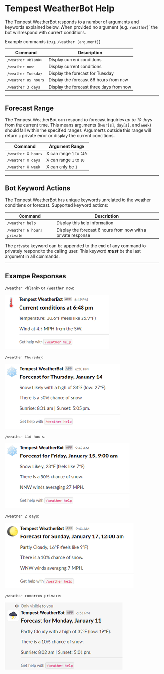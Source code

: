 # Tempest WeatherBot Help
The Tempest WeatherBot responds to a number of arguments and keywords explained below. When provided no argument (e.g. `/weather`)` the bot will respond with current conditions.

Example commands (e.g. `/weather [argument]`)

| Command | Description |
|---|---|
| `/weather <blank>` | Display current conditions |
| `/weather now` | Display current conditions |
| `/weather Tuesday` | Display the forecast for Tuesday |
| `/weather 85 hours` | Display the forecast 85 hours from now |
| `/weather 3 days` | Display the forecast three days from now |

---
## Forecast Range
The Tempest WeatherBot can respond to forecast inquiries _up to 10 days_ from the current time. This means arguments (`hour[s]`, `day[s]`, and `week`) should fall within the specified ranges. Arguments outside this range will return a private error or display the current conditions.

| Command | Argument Range |
|---|---|
| `/weather X hours` | X can range `1` to `240` |
| `/weather X days` | X can range `1` to `10` |
| `/weather X week` | X can only be `1` |

---
## Bot Keyword Actions
The Tempest WeatherBot has unique keywords unrelated to the weather conditions or forecast. Supported keyword actions:

| Command | Description |
|---|---|
| `/weather help` | Display this help information |
| `/weather 6 hours private` | Display the forecast 6 hours from now with a private response |

The `private` keyword can be appended to the end of any command to privately respond to the calling user. This keyword _**must**_ be the last argument in all commands.

---
## Exampe Responses
  `/weather <blank>` or `/weather now`:

  ![Example current conditions response](https://github.com/zaskem/slackbot-tempestweather/blob/gh-pages/images/current.png?raw=true)


  `/weather Thursday`:

  ![Example "Thursday" forecast](https://github.com/zaskem/slackbot-tempestweather/blob/gh-pages/images/thursday.png?raw=true)


  `/weather 110 hours`:

  ![Example +110-hour forecast](https://github.com/zaskem/slackbot-tempestweather/blob/gh-pages/images/110hour.png?raw=true)


  `/weather 2 days`:

  ![Example +2 day forecast](https://github.com/zaskem/slackbot-tempestweather/blob/gh-pages/images/2day.png?raw=true)


  `/weather tomorrow private`:
  
  ![Example "tomorrow" forecast with a private response](https://github.com/zaskem/slackbot-tempestweather/blob/gh-pages/images/tomorrow-private.png?raw=true)